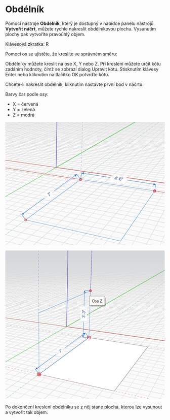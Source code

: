 # Obdélník

Pomocí nástroje **Obdélník**, který je dostupný v nabídce panelu nástrojů **Vytvořit náčrt**, můžete rychle nakreslit obdélníkovou plochu. Vysunutím plochy pak vytvoříte pravoúhlý objem.

Klávesová zkratka: R

Pomocí os se ujistěte, že kreslíte ve správném směru:

Obdélníky můžete kreslit na ose X, Y nebo Z. Při kreslení můžete určit kótu zadáním hodnoty, čímž se zobrazí dialog Upravit kótu. Stisknutím klávesy Enter nebo kliknutím na tlačítko OK potvrďte kótu.

Chcete-li nakreslit obdélník, kliknutím nastavte první bod v náčrtu.

Barvy čar podle osy:

* X = červená
* Y = zelená
* Z = modrá

![](../.gitbook/assets/rectangle1.png)

![](../.gitbook/assets/rectangle2.png)

Po dokončení kreslení obdélníku se z něj stane plocha, kterou lze vysunout a vytvořit tak objem.

